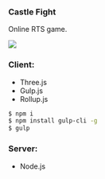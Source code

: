### Castle Fight

Online RTS game.

![](https://i.redd.it/bbace2h90zv11.jpg)

### Client:

- Three.js
- Gulp.js
- Rollup.js

```bash
$ npm i
$ npm install gulp-cli -g
$ gulp
```

### Server:

- Node.js
